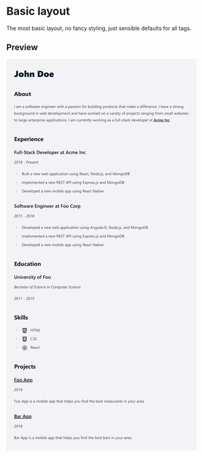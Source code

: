 # Basic layout

The most basic layout, no fancy styling, just sensible defaults for all tags.

## Preview

![Basic layout preview](./basic.webp)
